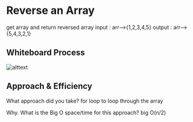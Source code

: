 # Reverse an Array
<!-- Description of the challenge -->
get array and return reversed array 
input : arr-->{1,2,3,4,5}
output : arr-->{5,4,3,2,1}

## Whiteboard Process
![alttext](/array-reverse.PNG)

## Approach & Efficiency
 What approach did you take? for loop to loop through the array 

Why. What is the Big O space/time for this approach? 
big O(n/2)